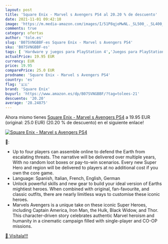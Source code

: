 ```yaml
---
layout: post
title: 'Square Enix - Marvel s Avengers PS4 al 20.20 % de descuento'
date: 2021-11-01 09:42:10
image: 'https://m.media-amazon.com/images/I/51P8qjoMwNL._SL500_._SL400_.jpg'
comments: true
category: ofertas
author: 'tole.es'
slug: 'B07SVNGBBF-es Square Enix - Marvel s Avengers PS4'
sku: 'B07SVNGBBF-es'
tags: [ 'Hardware y juegos para PlayStation 4','Juegos para PlayStation 4','Videojuegos','ps4','square enix', ]
actualPrice: 19.95 EUR
currency: EUR
price: 19.95
comparePrice: 25.0 EUR
prodname: 'Square Enix - Marvel s Avengers PS4'
country: 'es'
flag: '🇪🇸'
brand: 'Square Enix'
buyurl: 'https://www.amazon.es/dp/B07SVNGBBF/?tag=tolees-21'
descuento: '20.20'
average: '28.24875'
---
```


Ahora mismo tienes [Square Enix - Marvel s Avengers PS4](https://www.amazon.es/dp/B07SVNGBBF/?tag=tolees-21) a 19.95 EUR (original: 25.0 EUR) (20.20 %  de descuento) en el siguiente enlace!

[![Square Enix - Marvel s Avengers PS4](https://m.media-amazon.com/images/I/51P8qjoMwNL._SL500_._SL400_.jpg)](https://www.amazon.es/dp/B07SVNGBBF/?tag=tolees-21)

🔎:

- Up to four players can assemble online to defend the Earth from escalating threats. The narrative will be delivered over multiple years, With no random loot boxes or pay-to-win scenarios. Every new Super Hero and region will be delivered to players at no additional cost if you own the core game.
- Language: Spanish, Italian, French, English, German
- Unlock powerful skills and new gear to build your ideal version of Earths mightiest heroes. When combined with original, fan-favourite, and classic outfits, there are nearly limitless ways to customise these iconic heroes.
- Marvels Avengers is a unique take on these iconic Super Heroes, including Captain America, Iron Man, the Hulk, Black Widow, and Thor. This character-driven story celebrates authentic Marvel heroism and humanity in a cinematic campaign filled with single-player and CO-OP missions.

[🛒 Visítala!!!](https://www.amazon.es/dp/B07SVNGBBF/?tag=tolees-21)
